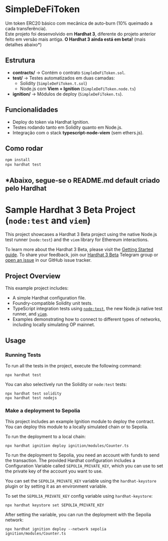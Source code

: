 # SimpleDeFiToken

Um token ERC20 básico com mecânica de auto-burn (10% queimado a cada transferência).  
Este projeto foi desenvolvido em **Hardhat 3**, diferente do projeto anterior feito em versão mais antiga. **O Hardhat 3 ainda está em beta!** (mais detalhes abaixo*)

## Estrutura
- **contracts/** → Contém o contrato `SimpleDeFiToken.sol`.  
- **test/** → Testes automatizados em duas camadas:  
  - Solidity (`SimpleDeFiToken.t.sol`)  
  - Node.js com **Viem + Ignition** (`SimpleDeFiToken.node.ts`)  
- **ignition/** → Módulos de deploy (`SimpleDeFiToken.ts`).  

## Funcionalidades
- Deploy do token via Hardhat Ignition.  
- Testes rodando tanto em Solidity quanto em Node.js.  
- Integração com o stack **typescript-node-viem** (sem ethers.js).  

## Como rodar
```bash
npm install
npx hardhat test
```

## *Abaixo, segue-se o README.md default criado pelo Hardhat

# Sample Hardhat 3 Beta Project (`node:test` and `viem`)

This project showcases a Hardhat 3 Beta project using the native Node.js test runner (`node:test`) and the `viem` library for Ethereum interactions.

To learn more about the Hardhat 3 Beta, please visit the [Getting Started guide](https://hardhat.org/docs/getting-started#getting-started-with-hardhat-3). To share your feedback, join our [Hardhat 3 Beta](https://hardhat.org/hardhat3-beta-telegram-group) Telegram group or [open an issue](https://github.com/NomicFoundation/hardhat/issues/new) in our GitHub issue tracker.

## Project Overview

This example project includes:

- A simple Hardhat configuration file.
- Foundry-compatible Solidity unit tests.
- TypeScript integration tests using [`node:test`](nodejs.org/api/test.html), the new Node.js native test runner, and [`viem`](https://viem.sh/).
- Examples demonstrating how to connect to different types of networks, including locally simulating OP mainnet.

## Usage

### Running Tests

To run all the tests in the project, execute the following command:

```shell
npx hardhat test
```

You can also selectively run the Solidity or `node:test` tests:

```shell
npx hardhat test solidity
npx hardhat test nodejs
```

### Make a deployment to Sepolia

This project includes an example Ignition module to deploy the contract. You can deploy this module to a locally simulated chain or to Sepolia.

To run the deployment to a local chain:

```shell
npx hardhat ignition deploy ignition/modules/Counter.ts
```

To run the deployment to Sepolia, you need an account with funds to send the transaction. The provided Hardhat configuration includes a Configuration Variable called `SEPOLIA_PRIVATE_KEY`, which you can use to set the private key of the account you want to use.

You can set the `SEPOLIA_PRIVATE_KEY` variable using the `hardhat-keystore` plugin or by setting it as an environment variable.

To set the `SEPOLIA_PRIVATE_KEY` config variable using `hardhat-keystore`:

```shell
npx hardhat keystore set SEPOLIA_PRIVATE_KEY
```

After setting the variable, you can run the deployment with the Sepolia network:

```shell
npx hardhat ignition deploy --network sepolia ignition/modules/Counter.ts
```

